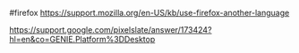 #firefox 
https://support.mozilla.org/en-US/kb/use-firefox-another-language


https://support.google.com/pixelslate/answer/173424?hl=en&co=GENIE.Platform%3DDesktop